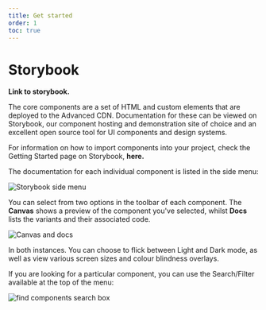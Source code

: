 ```yaml
---
title: Get started
order: 1
toc: true
---
```

# Storybook







**Link to storybook.**

The core components are a set of HTML and custom elements that are deployed to the Advanced CDN. Documentation for these can be viewed on Storybook, our component hosting and demonstration site of choice and an excellent open source tool for UI components and design systems.

For information on how to import components into your project, check the Getting Started page on Storybook, **here.**

The documentation for each individual component is listed in the side menu:

![Storybook side menu](/assets/img/capture.png "Storybook side menu")

You can select from two options in the toolbar of each component. The **Canvas** shows a preview of the component you've selected, whilst **Docs** lists the variants and their associated code.

![Canvas and docs ](/assets/img/capture2.png "Canvas and docs")

In both instances. You can choose to flick between Light and Dark mode, as well as view various screen sizes and colour blindness overlays.

If you are looking for a particular component, you can use the Search/Filter available at the top of the menu:

![find components search box](/assets/img/capture3.png "find components")